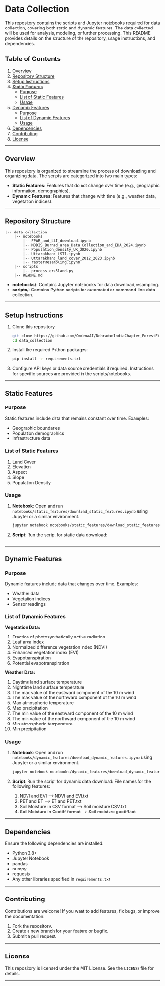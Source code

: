 # Data Collection

This repository contains the scripts and Jupyter notebooks required for data collection, covering both static and dynamic features. The data collected will be used for analysis, modeling, or further processing. This README provides details on the structure of the repository, usage instructions, and dependencies.

## Table of Contents

1. [Overview](#overview)
2. [Repository Structure](#repository-structure)
3. [Setup Instructions](#setup-instructions)
4. [Static Features](#static-features)
    - [Purpose](#purpose)
    - [List of Static Features](#list-of-static-features)
    - [Usage](#usage)
5. [Dynamic Features](#dynamic-features)
    - [Purpose](#purpose)
    - [List of Dynamic Features](#list-of-dynamic-features)
    - [Usage](#usage)
6. [Dependencies](#dependencies)
7. [Contributing](#contributing)
8. [License](#license)

---

## Overview

This repository is organized to streamline the process of downloading and organizing data. The scripts are categorized into two main types:

- **Static Features**: Features that do not change over time (e.g., geographic information, demographics).
- **Dynamic Features**: Features that change with time (e.g., weather data, vegetation indices).

---

## Repository Structure

```
|-- data_collection
    |-- notebooks
        |-- FPAR_and_LAI_download.ipynb
        |-- MODIS_Burned_area_Data_Collection_and_EDA_2024.ipynb
        |-- Population_density_UK_2020.ipynb
        |-- Uttarakhand_LST1.ipynb
        |-- Uttarakhand_land_cover_2012_2023.ipynb
        |-- rasterResampling.ipynb
    |-- scripts
        |-- process_era5land.py
    |-- README.md
```

- **notebooks/**: Contains Jupyter notebooks for data download,resampling.
- **scripts/**: Contains Python scripts for automated or command-line data collection.
---

## Setup Instructions

1. Clone this repository:
   ```bash
   git clone https://github.com/OmdenaAI/DehradunIndiaChapter_ForestFirePredictionandEarlyWarningSystem.git
   cd data_collection
   ```

2. Install the required Python packages:
   ```bash
   pip install -r requirements.txt
   ```

3. Configure API keys or data source credentials if required. Instructions for specific sources are provided in the scripts/notebooks.

---

## Static Features

### Purpose

Static features include data that remains constant over time. Examples:
- Geographic boundaries
- Population demographics
- Infrastructure data

### List of Static Features

1. Land Cover
2. Elevation
3. Aspect
4. Slope
5. Population Density

### Usage

1. **Notebook**:
   Open and run `notebooks/static_features/download_static_features.ipynb` using Jupyter or a similar environment.

   ```bash
   jupyter notebook notebooks/static_features/download_static_features.ipynb
   ```

2. **Script**:
   Run the script for static data download:
   ```bash
   
   ```

---

## Dynamic Features

### Purpose

Dynamic features include data that changes over time. Examples:
- Weather data
- Vegetation indices
- Sensor readings

### List of Dynamic Features

**Vegetation Data:**
1. Fraction of photosynthetically active radiation
2. Leaf area index
3. Normalized difference vegetation index (NDVI)
4. Enhanced vegetation index (EVI)
5. Evapotranspiration
6. Potential evapotranspiration

**Weather Data:**
1. Daytime land surface temperature
2. Nighttime land surface temperature
3. The max value of the eastward component of the 10 m wind
4. The max value of the northward component of the 10 m wind
5. Max atmospheric temperature
6. Max precipitation
7. The min value of the eastward component of the 10 m wind
8. The min value of the northward component of the 10 m wind
9. Min atmospheric temperature
10. Min precipitation

### Usage

1. **Notebook**:
   Open and run `notebooks/dynamic_features/download_dynamic_features.ipynb` using Jupyter or a similar environment.

   ```bash
   jupyter notebook notebooks/dynamic_features/download_dynamic_features.ipynb
   ```

2. **Script**:
   Run the script for dynamic data download:
   File names for the following features:
   1. NDVI and EVI --> NDVI and EVI.txt
   2. PET and ET --> ET and PET.txt
   3. Soil Moisture in CSV format --> Soil moisture CSV.txt
   4. Soil Moisture in Geotiff format --> Soil moisture geotiff.txt
---

## Dependencies

Ensure the following dependencies are installed:

- Python 3.8+
- Jupyter Notebook
- pandas
- numpy
- requests
- Any other libraries specified in `requirements.txt`

---

## Contributing

Contributions are welcome! If you want to add features, fix bugs, or improve the documentation:

1. Fork the repository.
2. Create a new branch for your feature or bugfix.
3. Submit a pull request.

---

## License

This repository is licensed under the MIT License. See the `LICENSE` file for details.

---


